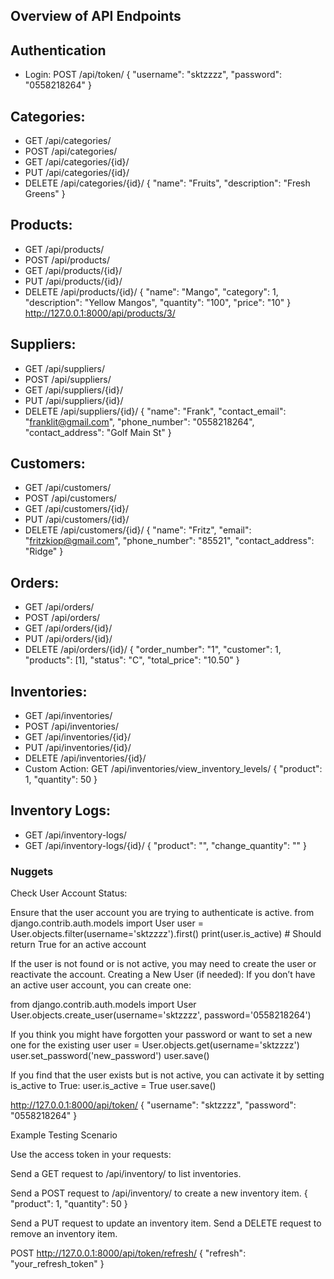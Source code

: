 ## Overview of API Endpoints

## Authentication
- Login: POST /api/token/
{
    "username": "sktzzzz",
    "password": "0558218264"
}

## Categories:
- GET /api/categories/
- POST /api/categories/
- GET /api/categories/{id}/
- PUT /api/categories/{id}/
- DELETE /api/categories/{id}/
{
  "name": "Fruits",
  "description": "Fresh Greens"
}


## Products:
- GET /api/products/
- POST /api/products/
- GET /api/products/{id}/
- PUT /api/products/{id}/
- DELETE /api/products/{id}/
{
  "name": "Mango",
  "category": 1,
  "description": "Yellow Mangos",
  "quantity": "100",
  "price": "10"
}
http://127.0.0.1:8000/api/products/3/

## Suppliers:
- GET /api/suppliers/
- POST /api/suppliers/
- GET /api/suppliers/{id}/
- PUT /api/suppliers/{id}/
- DELETE /api/suppliers/{id}/
{
   "name": "Frank",
   "contact_email": "franklit@gmail.com",
   "phone_number": "0558218264",
   "contact_address": "Golf Main St" 
}


## Customers:
- GET /api/customers/
- POST /api/customers/
- GET /api/customers/{id}/
- PUT /api/customers/{id}/
- DELETE /api/customers/{id}/
{
    "name": "Fritz",
    "email": "fritzkiop@gmail.com",
    "phone_number": "85521",
    "contact_address": "Ridge"
}


## Orders:
- GET /api/orders/
- POST /api/orders/
- GET /api/orders/{id}/
- PUT /api/orders/{id}/
- DELETE /api/orders/{id}/
{
    "order_number": "1",
    "customer": 1,  
    "products": [1], 
    "status": "C",
    "total_price": "10.50"
}


## Inventories:
- GET /api/inventories/
- POST /api/inventories/
- GET /api/inventories/{id}/
- PUT /api/inventories/{id}/
- DELETE /api/inventories/{id}/
- Custom Action: GET /api/inventories/view_inventory_levels/
{
    "product": 1,
    "quantity": 50
}


## Inventory Logs:
- GET /api/inventory-logs/
- GET /api/inventory-logs/{id}/
{
    "product": "",
    "change_quantity": ""
}


### Nuggets
Check User Account Status:

Ensure that the user account you are trying to authenticate is active.
from django.contrib.auth.models import User
user = User.objects.filter(username='sktzzzz').first()
print(user.is_active)  # Should return True for an active account

If the user is not found or is not active, you may need to create the user or reactivate the account.
Creating a New User (if needed): If you don’t have an active user account, you can create one:

from django.contrib.auth.models import User
User.objects.create_user(username='sktzzzz', password='0558218264')

If you think you might have forgotten your password or want to set a new one for the existing user
user = User.objects.get(username='sktzzzz')
user.set_password('new_password')
user.save()

If you find that the user exists but is not active, you can activate it by setting is_active to True:
user.is_active = True
user.save()


http://127.0.0.1:8000/api/token/
{
    "username": "sktzzzz",
    "password": "0558218264"
}


Example Testing Scenario

Use the access token in your requests:

Send a GET request to /api/inventory/ to list inventories.

Send a POST request to /api/inventory/ to create a new inventory item.
{
  "product": 1,
  "quantity": 50
}

Send a PUT request to update an inventory item.
Send a DELETE request to remove an inventory item.


POST http://127.0.0.1:8000/api/token/refresh/
{
    "refresh": "your_refresh_token"
}
